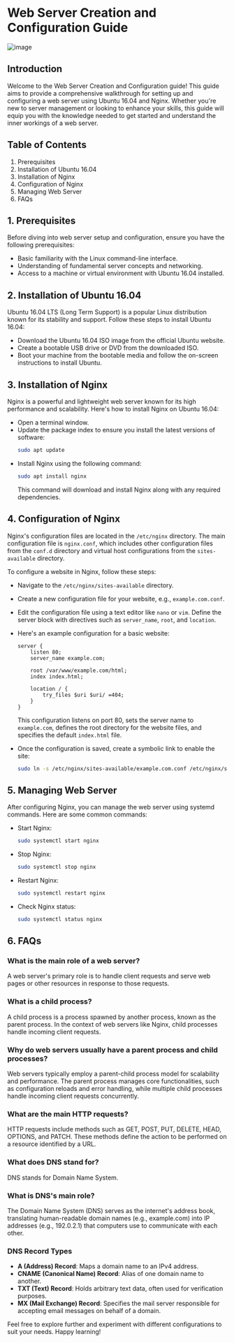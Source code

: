 # Web Server Creation and Configuration Guide

![image](https://github.com/LWSSIM/alx-system_engineering-devops/assets/127129101/16ba32b4-c121-4db7-84ba-63532b3f7d4b)

## Introduction
Welcome to the Web Server Creation and Configuration guide! This guide aims to provide a comprehensive walkthrough for setting up and configuring a web server using Ubuntu 16.04 and Nginx. Whether you're new to server management or looking to enhance your skills, this guide will equip you with the knowledge needed to get started and understand the inner workings of a web server.

## Table of Contents
1. Prerequisites
2. Installation of Ubuntu 16.04
3. Installation of Nginx
4. Configuration of Nginx
5. Managing Web Server
6. FAQs

## 1. Prerequisites
Before diving into web server setup and configuration, ensure you have the following prerequisites:
- Basic familiarity with the Linux command-line interface.
- Understanding of fundamental server concepts and networking.
- Access to a machine or virtual environment with Ubuntu 16.04 installed.

## 2. Installation of Ubuntu 16.04
Ubuntu 16.04 LTS (Long Term Support) is a popular Linux distribution known for its stability and support. Follow these steps to install Ubuntu 16.04:
- Download the Ubuntu 16.04 ISO image from the official Ubuntu website.
- Create a bootable USB drive or DVD from the downloaded ISO.
- Boot your machine from the bootable media and follow the on-screen instructions to install Ubuntu.

## 3. Installation of Nginx
Nginx is a powerful and lightweight web server known for its high performance and scalability. Here's how to install Nginx on Ubuntu 16.04:
- Open a terminal window.
- Update the package index to ensure you install the latest versions of software:
  ```bash
  sudo apt update
  ```
- Install Nginx using the following command:
  ```bash
  sudo apt install nginx
  ```
  This command will download and install Nginx along with any required dependencies.

## 4. Configuration of Nginx
Nginx's configuration files are located in the `/etc/nginx` directory. The main configuration file is `nginx.conf`, which includes other configuration files from the `conf.d` directory and virtual host configurations from the `sites-available` directory.

To configure a website in Nginx, follow these steps:
- Navigate to the `/etc/nginx/sites-available` directory.
- Create a new configuration file for your website, e.g., `example.com.conf`.
- Edit the configuration file using a text editor like `nano` or `vim`. Define the server block with directives such as `server_name`, `root`, and `location`.
- Here's an example configuration for a basic website:
  ```nginx
  server {
      listen 80;
      server_name example.com;

      root /var/www/example.com/html;
      index index.html;

      location / {
          try_files $uri $uri/ =404;
      }
  }
  ```
  This configuration listens on port 80, sets the server name to `example.com`, defines the root directory for the website files, and specifies the default `index.html` file.

- Once the configuration is saved, create a symbolic link to enable the site:
  ```bash
  sudo ln -s /etc/nginx/sites-available/example.com.conf /etc/nginx/sites-enabled/
  ```

## 5. Managing Web Server
After configuring Nginx, you can manage the web server using systemd commands. Here are some common commands:
- Start Nginx:
  ```bash
  sudo systemctl start nginx
  ```
- Stop Nginx:
  ```bash
  sudo systemctl stop nginx
  ```
- Restart Nginx:
  ```bash
  sudo systemctl restart nginx
  ```
- Check Nginx status:
  ```bash
  sudo systemctl status nginx
  ```

## 6. FAQs

### What is the main role of a web server?
A web server's primary role is to handle client requests and serve web pages or other resources in response to those requests.

### What is a child process?
A child process is a process spawned by another process, known as the parent process. In the context of web servers like Nginx, child processes handle incoming client requests.

### Why do web servers usually have a parent process and child processes?
Web servers typically employ a parent-child process model for scalability and performance. The parent process manages core functionalities, such as configuration reloads and error handling, while multiple child processes handle incoming client requests concurrently.

### What are the main HTTP requests?
HTTP requests include methods such as GET, POST, PUT, DELETE, HEAD, OPTIONS, and PATCH. These methods define the action to be performed on a resource identified by a URL.

### What does DNS stand for?
DNS stands for Domain Name System.

### What is DNS's main role?
The Domain Name System (DNS) serves as the internet's address book, translating human-readable domain names (e.g., example.com) into IP addresses (e.g., 192.0.2.1) that computers use to communicate with each other.

### DNS Record Types
- **A (Address) Record**: Maps a domain name to an IPv4 address.
- **CNAME (Canonical Name) Record**: Alias of one domain name to another.
- **TXT (Text) Record**: Holds arbitrary text data, often used for verification purposes.
- **MX (Mail Exchange) Record**: Specifies the mail server responsible for accepting email messages on behalf of a domain.

Feel free to explore further and experiment with different configurations to suit your needs. Happy learning!
